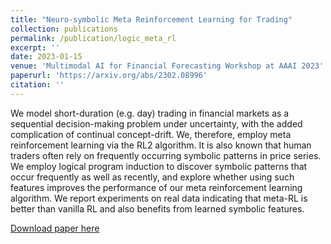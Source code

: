 ```yaml
---
title: "Neuro-symbolic Meta Reinforcement Learning for Trading"
collection: publications
permalink: /publication/logic_meta_rl
excerpt: ''
date: 2023-01-15
venue: 'Multimodal AI for Financial Forecasting Workshop at AAAI 2023'
paperurl: 'https://arxiv.org/abs/2302.08996'
citation: ''
---
```

We model short-duration (e.g. day) trading in financial markets as a sequential decision-making problem under uncertainty, with the added complication of continual concept-drift. We, therefore, employ meta reinforcement learning via the RL2 algorithm. It is also known that human traders often rely on frequently occurring symbolic patterns in price series. We employ logical program induction to discover symbolic patterns that occur frequently as well as recently, and explore whether using such features improves the performance of our meta reinforcement learning algorithm. We report experiments on real data indicating that meta-RL is better than vanilla RL and also benefits from learned symbolic features.

[Download paper here](https://arxiv.org/abs/2302.08996)

